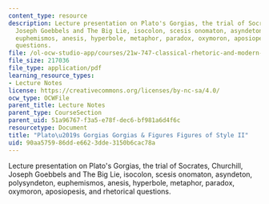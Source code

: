 ```yaml
---
content_type: resource
description: Lecture presentation on Plato's Gorgias, the trial of Socrates, Churchill,
  Joseph Goebbels and The Big Lie, isocolon, scesis onomaton, asyndeton, polysyndeton,
  euphemismos, anesis, hyperbole, metaphor, paradox, oxymoron, aposiopesis, and rhetorical
  questions.
file: /ol-ocw-studio-app/courses/21w-747-classical-rhetoric-and-modern-political-discourse-fall-2009/90aa575986dde6623dde3150b6cac78a_MIT21W_747_01F09_lec06.pdf
file_size: 217036
file_type: application/pdf
learning_resource_types:
- Lecture Notes
license: https://creativecommons.org/licenses/by-nc-sa/4.0/
ocw_type: OCWFile
parent_title: Lecture Notes
parent_type: CourseSection
parent_uid: 51a96767-f3a5-e78f-dec6-bf981a6d4f6c
resourcetype: Document
title: "Plato\u2019s Gorgias Gorgias & Figures Figures of Style II"
uid: 90aa5759-86dd-e662-3dde-3150b6cac78a
---
```

Lecture presentation on Plato's Gorgias, the trial of Socrates, Churchill, Joseph Goebbels and The Big Lie, isocolon, scesis onomaton, asyndeton, polysyndeton, euphemismos, anesis, hyperbole, metaphor, paradox, oxymoron, aposiopesis, and rhetorical questions.